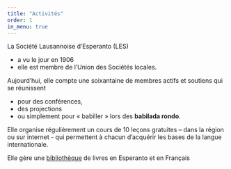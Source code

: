 ```yaml
---
title: "Activités"
order: 1
in_menu: true
---
```

La Société Lausannoise d’Esperanto (LES) 

* a vu le jour en 1906
* elle est membre de l’Union des Sociétés locales. 

Aujourd’hui, elle compte une soixantaine de membres actifs et soutiens qui se réunissent 
* pour des conférences, 
* des projections
* ou simplement pour « babiller » lors des **babilada rondo**.

	
Elle organise régulièrement un cours de 10 leçons gratuites – dans la région ou sur internet - qui permettent à chacun d’acquérir les bases de la langue internationale. 

Elle gère une [bibliothèque](https://biblioteko.galicien.me) de livres en Esperanto et en Français 